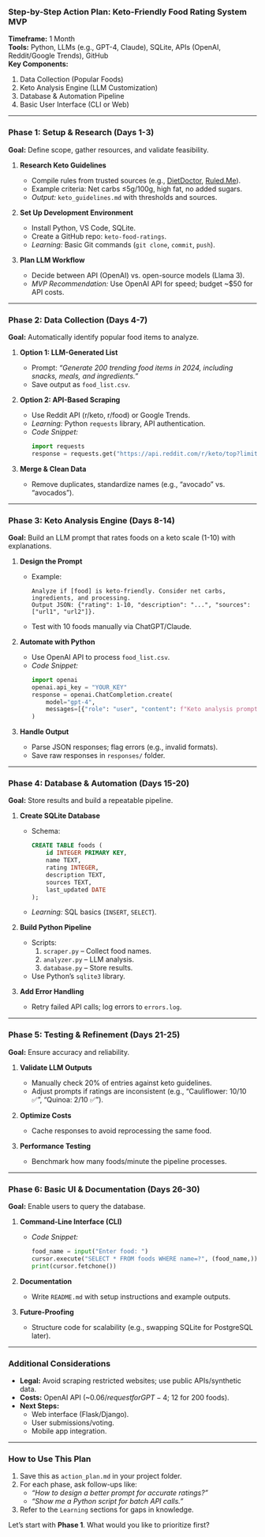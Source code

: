 ### Step-by-Step Action Plan: Keto-Friendly Food Rating System MVP  
**Timeframe:** 1 Month  
**Tools:** Python, LLMs (e.g., GPT-4, Claude), SQLite, APIs (OpenAI, Reddit/Google Trends), GitHub  
**Key Components:**  
1. Data Collection (Popular Foods)  
2. Keto Analysis Engine (LLM Customization)  
3. Database & Automation Pipeline  
4. Basic User Interface (CLI or Web)  

---

### **Phase 1: Setup & Research (Days 1-3)**  
**Goal:** Define scope, gather resources, and validate feasibility.  
1. **Research Keto Guidelines**  
   - Compile rules from trusted sources (e.g., [DietDoctor](https://www.dietdoctor.com), [Ruled.Me](https://www.ruled.me)).  
   - Example criteria: Net carbs ≤5g/100g, high fat, no added sugars.  
   - *Output:* `keto_guidelines.md` with thresholds and sources.  

2. **Set Up Development Environment**  
   - Install Python, VS Code, SQLite.  
   - Create a GitHub repo: `keto-food-ratings`.  
   - *Learning:* Basic Git commands (`git clone`, `commit`, `push`).  

3. **Plan LLM Workflow**  
   - Decide between API (OpenAI) vs. open-source models (Llama 3).  
   - *MVP Recommendation:* Use OpenAI API for speed; budget ~$50 for API costs.  

---

### **Phase 2: Data Collection (Days 4-7)**  
**Goal:** Automatically identify popular food items to analyze.  
1. **Option 1: LLM-Generated List**  
   - Prompt: *“Generate 200 trending food items in 2024, including snacks, meals, and ingredients.”*  
   - Save output as `food_list.csv`.  

2. **Option 2: API-Based Scraping**  
   - Use Reddit API (r/keto, r/food) or Google Trends.  
   - *Learning:* Python `requests` library, API authentication.  
   - *Code Snippet:*  
     ```python  
     import requests  
     response = requests.get("https://api.reddit.com/r/keto/top?limit=100", headers={"User-Agent": "keto-bot"})  
     ```  

3. **Merge & Clean Data**  
   - Remove duplicates, standardize names (e.g., “avocado” vs. “avocados”).  

---

### **Phase 3: Keto Analysis Engine (Days 8-14)**  
**Goal:** Build an LLM prompt that rates foods on a keto scale (1-10) with explanations.  
1. **Design the Prompt**  
   - Example:  
     ```  
     Analyze if [food] is keto-friendly. Consider net carbs, ingredients, and processing.  
     Output JSON: {"rating": 1-10, "description": "...", "sources": ["url1", "url2"]}.  
     ```  
   - Test with 10 foods manually via ChatGPT/Claude.  

2. **Automate with Python**  
   - Use OpenAI API to process `food_list.csv`.  
   - *Code Snippet:*  
     ```python  
     import openai  
     openai.api_key = "YOUR_KEY"  
     response = openai.ChatCompletion.create(  
         model="gpt-4",  
         messages=[{"role": "user", "content": f"Keto analysis prompt: {food_name}"}]  
     )  
     ```  

3. **Handle Output**  
   - Parse JSON responses; flag errors (e.g., invalid formats).  
   - Save raw responses in `responses/` folder.  

---

### **Phase 4: Database & Automation (Days 15-20)**  
**Goal:** Store results and build a repeatable pipeline.  
1. **Create SQLite Database**  
   - Schema:  
     ```sql  
     CREATE TABLE foods (  
         id INTEGER PRIMARY KEY,  
         name TEXT,  
         rating INTEGER,  
         description TEXT,  
         sources TEXT,  
         last_updated DATE  
     );  
     ```  
   - *Learning:* SQL basics (`INSERT`, `SELECT`).  

2. **Build Python Pipeline**  
   - Scripts:  
     1. `scraper.py` – Collect food names.  
     2. `analyzer.py` – LLM analysis.  
     3. `database.py` – Store results.  
   - Use Python’s `sqlite3` library.  

3. **Add Error Handling**  
   - Retry failed API calls; log errors to `errors.log`.  

---

### **Phase 5: Testing & Refinement (Days 21-25)**  
**Goal:** Ensure accuracy and reliability.  
1. **Validate LLM Outputs**  
   - Manually check 20% of entries against keto guidelines.  
   - Adjust prompts if ratings are inconsistent (e.g., “Cauliflower: 10/10 ✅”, “Quinoa: 2/10 ✅”).  

2. **Optimize Costs**  
   - Cache responses to avoid reprocessing the same food.  

3. **Performance Testing**  
   - Benchmark how many foods/minute the pipeline processes.  

---

### **Phase 6: Basic UI & Documentation (Days 26-30)**  
**Goal:** Enable users to query the database.  
1. **Command-Line Interface (CLI)**  
   - *Code Snippet:*  
     ```python  
     food_name = input("Enter food: ")  
     cursor.execute("SELECT * FROM foods WHERE name=?", (food_name,))  
     print(cursor.fetchone())  
     ```  

2. **Documentation**  
   - Write `README.md` with setup instructions and example outputs.  

3. **Future-Proofing**  
   - Structure code for scalability (e.g., swapping SQLite for PostgreSQL later).  

---

### **Additional Considerations**  
- **Legal:** Avoid scraping restricted websites; use public APIs/synthetic data.  
- **Costs:** OpenAI API (~$0.06/request for GPT-4; ~$12 for 200 foods).  
- **Next Steps:**  
  - Web interface (Flask/Django).  
  - User submissions/voting.  
  - Mobile app integration.  

---

### **How to Use This Plan**  
1. Save this as `action_plan.md` in your project folder.  
2. For each phase, ask follow-ups like:  
   - *“How to design a better prompt for accurate ratings?”*  
   - *“Show me a Python script for batch API calls.”*  
3. Refer to the `Learning` sections for gaps in knowledge.  

Let’s start with **Phase 1**. What would you like to prioritize first?